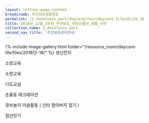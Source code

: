 ```yaml
--- 
layout: leftnav-page-content 
breadcrumb: 주간보호생활현장 
permalink: /2_dosolnoin_part/daycare/four/daycare-life/dlife_18
title: 2018년_12월_3주차_주간보호_어르신들의_생활_사진
collection_name: 2_dosolnoin_part
second_nav_title: '주간보호센터안내' 
---
```

{% include image-gallery.html folder="/resource_room/daycare-life/files/201812-18/" %}
생신잔치

소방교육

소방교육

다도교실

손율동 레크레이션

큐브놀이
미술활동 ( 산타 할아버지 접기 )

점선잇기